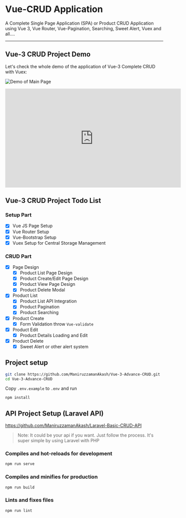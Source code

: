 # Vue-CRUD Application
A Complete Single Page Application (SPA) or Product CRUD Application using Vue 3, Vue Router, Vue-Pagination, Searching, Sweet Alert, Vuex and all....

---

## Vue-3 CRUD Project Demo

Let's check the whole demo of the application of Vue-3 Complete CRUD with Vuex:

![Demo of Main Page](https://i.ibb.co/JKM6FPN/Vue-3-Advance-CRUD.png)

<iframe width="560" height="315" src="https://www.youtube-nocookie.com/embed/ffs_1bvOdHk" frameborder="0" allow="accelerometer; autoplay; clipboard-write; encrypted-media; gyroscope; picture-in-picture" allowfullscreen></iframe>


## Vue-3 CRUD Project Todo List

### Setup Part

- [x] Vue JS Page Setup
- [x] Vue Router Setup
- [x] Vue-Bootstrap Setup
- [x] Vuex Setup for Central Storage Management

### CRUD Part
- [x] Page Design
    - [x] Product List Page Design
    - [x] Product Create/Edit Page Design
    - [x] Product View Page Design
    - [x] Product Delete Modal
- [x] Product List
    - [x] Product List API Integration
    - [x] Product Pagination
    - [x] Product Searching
- [x] Product Create
    - [x] Form Validation throw `Vue-validate`
- [x] Product Edit
    - [x] Product Details Loading and Edit
- [x] Product Delete
    - [x] Sweet Alert or other alert system

## Project setup

```bash
git clone https://github.com/ManiruzzamanAkash/Vue-3-Advance-CRUD.git
cd Vue-3-Advance-CRUD
```

Copy `.env.example` to `.env` and run

```bash
npm install
```

## API Project Setup (Laravel API)

https://github.com/ManiruzzamanAkash/Laravel-Basic-CRUD-API
> Note: It could be your api if you want. Just follow the process. It's super simple by using Laravel with PHP

### Compiles and hot-reloads for development
```bash
npm run serve
```

### Compiles and minifies for production
```bash
npm run build
```

### Lints and fixes files
```bash
npm run lint
```
